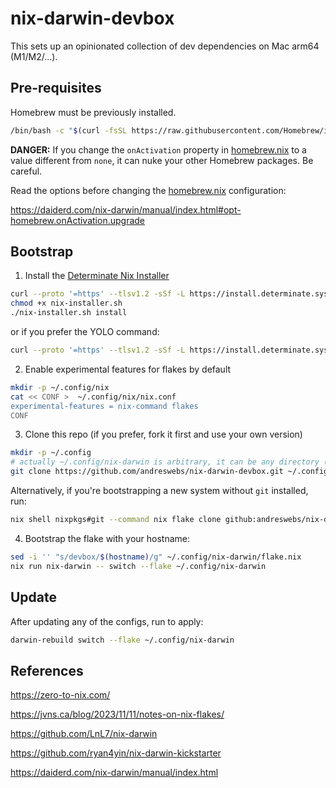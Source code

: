 # nix-darwin-devbox

This sets up an opinionated collection of dev dependencies on Mac arm64
(M1/M2/...).

## Pre-requisites

Homebrew must be previously installed.

```sh
/bin/bash -c "$(curl -fsSL https://raw.githubusercontent.com/Homebrew/install/HEAD/install.sh)"
```

**DANGER:** If you change the `onActivation` property in
[homebrew.nix](homebrew.nix) to a value different from `none`, it can nuke your
other Homebrew packages. Be careful.

Read the options before changing the [homebrew.nix](homebrew.nix) configuration:

<https://daiderd.com/nix-darwin/manual/index.html#opt-homebrew.onActivation.upgrade>

## Bootstrap

1. Install the
   [Determinate Nix Installer](https://github.com/DeterminateSystems/nix-installer)

```sh
curl --proto '=https' --tlsv1.2 -sSf -L https://install.determinate.systems/nix > nix-installer.sh
chmod +x nix-installer.sh
./nix-installer.sh install
```

or if you prefer the YOLO command:

```sh
curl --proto '=https' --tlsv1.2 -sSf -L https://install.determinate.systems/nix | sh -s -- install
```

2. Enable experimental features for flakes by default

```sh
mkdir -p ~/.config/nix
cat << CONF >  ~/.config/nix/nix.conf
experimental-features = nix-command flakes
CONF
```

3. Clone this repo (if you prefer, fork it first and use your own version)

```sh
mkdir -p ~/.config
# actually ~/.config/nix-darwin is arbitrary, it can be any directory (adjust all commands if changing it)
git clone https://github.com/andreswebs/nix-darwin-devbox.git ~/.config/nix-darwin
```

Alternatively, if you're bootstrapping a new system without `git` installed,
run:

```sh
nix shell nixpkgs#git --command nix flake clone github:andreswebs/nix-darwin-devbox --dest ~/.config/nix-darwin
```

4. Bootstrap the flake with your hostname:

```sh
sed -i '' "s/devbox/$(hostname)/g" ~/.config/nix-darwin/flake.nix
nix run nix-darwin -- switch --flake ~/.config/nix-darwin
```

## Update

After updating any of the configs, run to apply:

```sh
darwin-rebuild switch --flake ~/.config/nix-darwin
```

## References

<https://zero-to-nix.com/>

<https://jvns.ca/blog/2023/11/11/notes-on-nix-flakes/>

<https://github.com/LnL7/nix-darwin>

<https://github.com/ryan4yin/nix-darwin-kickstarter>

<https://daiderd.com/nix-darwin/manual/index.html>
